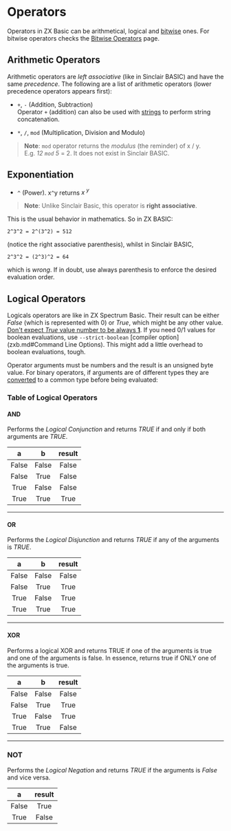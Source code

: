 # Operators

Operators in ZX Basic can be arithmetical, logical and [bitwise](bitwiselogic.md) ones.
For bitwise operators checks the [Bitwise Operators](bitwiselogic.md) page.

## Arithmetic Operators

Arithmetic operators are _left associative_ (like in Sinclair BASIC) and have the same _precedence_. The following are a list of arithmetic operators (lower precedence operators appears first):

* `+`, `-` (Addition, Subtraction)<br />Operator `+` (addition) can also be used with
[strings](types.md#strings) to perform string concatenation.

* `*`, `/`, `mod` (Multiplication, Division and Modulo)

>**Note**: `mod` operator returns the _modulus_ (the reminder) of x / y.<br />
>E.g. _12 `mod` 5_ = 2. It does not exist in Sinclair BASIC.


## Exponentiation

* `^` (Power). x`^`y returns _x <sup>y</sup>_

>**Note**: Unlike Sinclair Basic, this operator is **right associative**.

This is the usual behavior in mathematics. So in ZX BASIC:

```
2^3^2 = 2^(3^2) = 512
```

(notice the right associative parenthesis), whilst in Sinclair BASIC,

```
2^3^2 = (2^3)^2 = 64
```


which is _wrong_. If in doubt, use always parenthesis to enforce the desired evaluation order.

## Logical Operators

Logicals operators are like in ZX Spectrum Basic. Their result can be either _False_ (which is represented with 0)
or _True_, which might be any other value. <u>Don't expect _True_ value number to be always **1**</u>.
If you need 0/1 values for boolean evaluations, use `--strict-boolean` [compiler option](zxb.md#Command Line Options).
This might add a little overhead to boolean evaluations, tough.

Operator arguments must be numbers and the result is an unsigned byte value. For binary operators,
if arguments are of different types they are [converted](cast.md) to a common type before being evaluated:

### Table of Logical Operators

#### AND
 Performs the _Logical Conjunction_ and returns _TRUE_ if and only if both arguments are _TRUE_.

| a  | b  | result |
|:----:|:----:|:------:|
|  False  | False |  False |
|  False  | True  |  False |
|  True  | False |  False |
|  True  | True  |  True |
---

#### OR
Performs the _Logical Disjunction_ and returns _TRUE_ if any of the arguments is _TRUE_.

| a  | b  | result |
|:----:|:----:|:------:|
|  False  | False |  False |
|  False  | True  |  True |
|  True  | False |  True |
|  True  | True  |  True |
---

#### XOR
Performs a logical XOR and returns TRUE if one of the arguments is true and one of the arguments is false.
In essence, returns true if ONLY one of the arguments is true.

| a  | b  | result |
|:----:|:----:|:------:|
|  False  | False |  False |
|  False  | True  |  True |
|  True  | False |  True |
|  True  | True  |  False |
---

### NOT
Performs the _Logical Negation_ and returns _TRUE_ if the arguments is _False_ and vice versa.

| a  | result |
|:----:|:----:|
|  False  | True |
|  True  | False |
